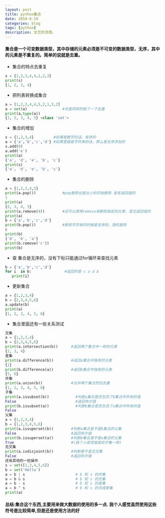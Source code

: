 ```yaml
---
layout: post
title: python集合
date: 2018-8-19
categories: blog
tags: [python]
description: 文艺的流氓。
---
```

#### 集合是一个可变数据类型，其中存储的元素必须是不可变的数据类型，无序，其中的元素是不重复的。简单的说就是去重。
 - 集合的特点去重复
 ```python
s = {1,2,3,4,4,1,2,3}
print(s)
{1, 2, 3, 4}
```
 - 把列表转换成集合
 ```python
a = [1,2,3,4,4,5,2,1,3,2]
a = set(a)                #也是同样的做了一下去重
print(a,type(a))
{1, 2, 3, 4, 5} <class 'set'>
```
 - 集合的增加
 ```python
s = {1,2,3,4}         #如果是数字的话，有序的
a = {'a','b','c','d'} #如果里面是字符串的话，那么是无序添加的
s.add(9)
a.add('e')
print(a)
{'a', 'd', 'e', 'b', 'c'}
print(s)
{'a', 'd', 'e', 'b', 'c'}
```
 - 集合的删除
 ```python
a = {1,2,3,4,5}
print(a.pop())            #pop删除也是从小的开始删除 是有返回值的
1
print(a)
{2, 3, 4, 5}
print(a.remove(4))        #还可以使用remove来删除指定的元素，是无返回值的
print(a)
b = {'a','b','c','d'}
print(b.pop())            #删除字符串的时候是无序的。随机删除
c
print(b)
{'d', 'b', 'a'}
print(b.remove('c'))
print(b)
```
 - 查     集合是无序的，没有下标只能通过for循环来查找元素
 ```python
b = {'a','b','c','d'}
for i  in b:               #返回的是 c a d b
    print(i)
```
 - 更新集合
 ```python
a = {1,2,3,4}
b = {2,3,4,5,6}
a.update(b)
print(a)
{1, 2, 3, 4, 5, 6}
```
 - 集合里面还有一些关系测试
 ```python
交集
a = {1,2,3,4}
b = {2,3,4,5,6}
print(a.intersection(b))      #返回两个集合中一样的元素
{2, 3, 4}
差集
print(a.difference(b))        #返回a集合中独有的元素
{1}
print(b.difference(a))        #返回b集合中独有的元素
{5, 6}
并集
print(a.union(b))             #合并两个集合然后去重
{1, 2, 3, 4, 5, 6}
子集
print(a.issubset(b))            #判断a集合是否包含了b集合中所有的值
False                           #返回布尔值
print(b.issubset(a))            #判断b集合是否包含了a集合中所有的值
False
父集
a = {1,2,3,4}
b = {1,2,3,4,5,6}
print(a.issuperset(b))        #判断a集合是不是b集合的父集
False                         #返回布尔值
print(b.issuperset(a))        #判断b集合是不是a集合的父集
True                          #(我个人感觉就是和子集一样)
无交集
print(a.isdisjoint(b))        #判断是不是无交集
False                         #返回布尔值
还有其他的一些操作
s = set([1,3,4,5,6])
b = set('Hello')
a = b | s                       # b 和 s 的并集
a = b & s                       # b 和 s 的交集
a = b - s                       # b 和 s 的差集
a = b ^ s                       # b 和 s 的兑成差集
print(a)
```
#### 总结:集合这个东西,主要用来做大数据的使用的多一点. 我个人感觉虽然使用这些符号是比较简单,但是还是使用方法的好